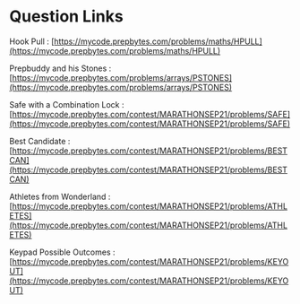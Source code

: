 # Question Links

Hook Pull : [https://mycode.prepbytes.com/problems/maths/HPULL](https://mycode.prepbytes.com/problems/maths/HPULL)

Prepbuddy and his Stones : [https://mycode.prepbytes.com/problems/arrays/PSTONES](https://mycode.prepbytes.com/problems/arrays/PSTONES)

Safe with a Combination Lock : [https://mycode.prepbytes.com/contest/MARATHONSEP21/problems/SAFE](https://mycode.prepbytes.com/contest/MARATHONSEP21/problems/SAFE)

Best Candidate : [https://mycode.prepbytes.com/contest/MARATHONSEP21/problems/BESTCAN](https://mycode.prepbytes.com/contest/MARATHONSEP21/problems/BESTCAN)

Athletes from Wonderland : [https://mycode.prepbytes.com/contest/MARATHONSEP21/problems/ATHLETES](https://mycode.prepbytes.com/contest/MARATHONSEP21/problems/ATHLETES)

Keypad Possible Outcomes : [https://mycode.prepbytes.com/contest/MARATHONSEP21/problems/KEYOUT](https://mycode.prepbytes.com/contest/MARATHONSEP21/problems/KEYOUT)
